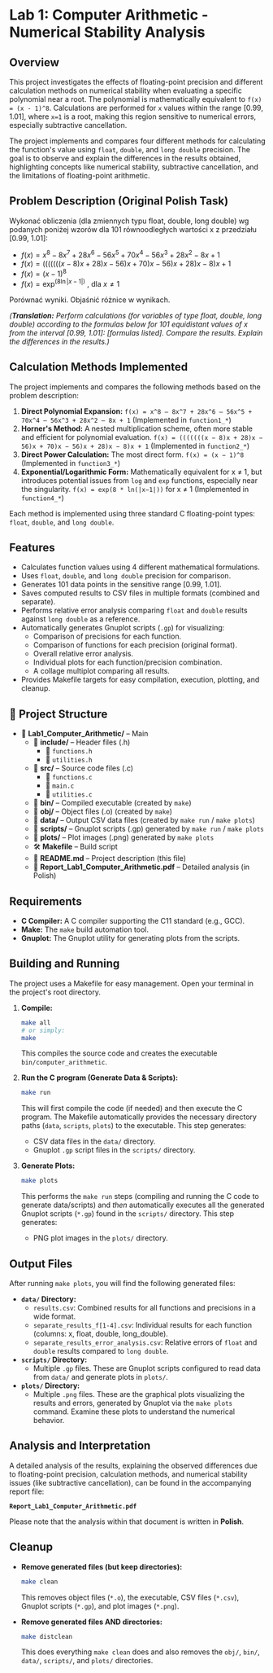 # Lab 1: Computer Arithmetic - Numerical Stability Analysis

## Overview

This project investigates the effects of floating-point precision and different calculation methods on numerical stability when evaluating a specific polynomial near a root. The polynomial is mathematically equivalent to `f(x) = (x - 1)^8`. Calculations are performed for `x` values within the range [0.99, 1.01], where `x=1` is a root, making this region sensitive to numerical errors, especially subtractive cancellation.

The project implements and compares four different methods for calculating the function's value using `float`, `double`, and `long double` precision. The goal is to observe and explain the differences in the results obtained, highlighting concepts like numerical stability, subtractive cancellation, and the limitations of floating-point arithmetic.

## Problem Description (Original Polish Task)

Wykonać obliczenia (dla zmiennych typu float, double, long double) wg podanych poniżej wzorów dla 101 równoodległych wartości x z przedziału [0.99, 1.01]:

*   $f(x) = x^8 - 8x^7 + 28x^6 - 56x^5 + 70x^4 - 56x^3 + 28x^2 - 8x + 1$
*   $f(x) = (((((((x - 8)x + 28)x - 56)x + 70)x - 56)x + 28)x - 8)x + 1$
*   $f(x) = (x - 1)^8$
*   $f(x) = \exp^{(8 \ln \lvert x-1 \rvert)}$ , dla $x \neq 1$

Porównać wyniki. Objaśnić różnice w wynikach.

*(**Translation:** Perform calculations (for variables of type float, double, long double) according to the formulas below for 101 equidistant values of x from the interval [0.99, 1.01]: [formulas listed]. Compare the results. Explain the differences in the results.)*


## Calculation Methods Implemented

The project implements and compares the following methods based on the problem description:

1.  **Direct Polynomial Expansion:**
    `f(x) = x^8 – 8x^7 + 28x^6 – 56x^5 + 70x^4 – 56x^3 + 28x^2 – 8x + 1`
    (Implemented in `function1_*`)
2.  **Horner's Method:** A nested multiplication scheme, often more stable and efficient for polynomial evaluation.
    `f(x) = (((((((x − 8)x + 28)x − 56)x + 70)x − 56)x + 28)x − 8)x + 1`
    (Implemented in `function2_*`)
3.  **Direct Power Calculation:** The most direct form.
    `f(x) = (x − 1)^8`
    (Implemented in `function3_*`)
4.  **Exponential/Logarithmic Form:** Mathematically equivalent for x ≠ 1, but introduces potential issues from `log` and `exp` functions, especially near the singularity.
    `f(x) = exp(8 * ln(|x−1|))` for x ≠ 1
    (Implemented in `function4_*`)

Each method is implemented using three standard C floating-point types: `float`, `double`, and `long double`.

## Features

*   Calculates function values using 4 different mathematical formulations.
*   Uses `float`, `double`, and `long double` precision for comparison.
*   Generates 101 data points in the sensitive range [0.99, 1.01].
*   Saves computed results to CSV files in multiple formats (combined and separate).
*   Performs relative error analysis comparing `float` and `double` results against `long double` as a reference.
*   Automatically generates Gnuplot scripts (`.gp`) for visualizing:
    *   Comparison of precisions for each function.
    *   Comparison of functions for each precision (original format).
    *   Overall relative error analysis.
    *   Individual plots for each function/precision combination.
    *   A collage multiplot comparing all results.
*   Provides Makefile targets for easy compilation, execution, plotting, and cleanup.

## 📁 Project Structure
- 📁 **Lab1_Computer_Arithmetic/** – Main
    - 📁 **include/** – Header files (.h)
        - 📄 `functions.h`
        - 📄 `utilities.h`
    - 📁 **src/** – Source code files (.c)
        - 📄 `functions.c`
        - 📄 `main.c`
        - 📄 `utilities.c`
    - 📁 **bin/** – Compiled executable (created by `make`)
    - 📁 **obj/** – Object files (.o) (created by `make`)
    - 📁 **data/** – Output CSV data files (created by `make run` / `make plots`)
    - 📁 **scripts/** – Gnuplot scripts (.gp) generated by `make run` / `make plots`
    - 📁 **plots/** – Plot images (.png) generated by `make plots`
    - 🛠️ **Makefile** – Build script
    - 📘 **README.md** – Project description (this file)
    - 📄 **Report_Lab1_Computer_Arithmetic.pdf** – Detailed analysis (in Polish)


## Requirements

*   **C Compiler:** A C compiler supporting the C11 standard (e.g., GCC).
*   **Make:** The `make` build automation tool.
*   **Gnuplot:** The Gnuplot utility for generating plots from the scripts.

## Building and Running

The project uses a Makefile for easy management. Open your terminal in the project's root directory.

1.  **Compile:**
    ```bash
    make all
    # or simply:
    make
    ```
    This compiles the source code and creates the executable `bin/computer_arithmetic`.

2.  **Run the C program (Generate Data & Scripts):**
    ```bash
    make run
    ```
    This will first compile the code (if needed) and then execute the C program. The Makefile automatically provides the necessary directory paths (`data`, `scripts`, `plots`) to the executable. This step generates:
    *   CSV data files in the `data/` directory.
    *   Gnuplot `.gp` script files in the `scripts/` directory.

3.  **Generate Plots:**
    ```bash
    make plots
    ```
    This performs the `make run` steps (compiling and running the C code to generate data/scripts) and *then* automatically executes all the generated Gnuplot scripts (`*.gp`) found in the `scripts/` directory. This step generates:
    *   PNG plot images in the `plots/` directory.

## Output Files

After running `make plots`, you will find the following generated files:

*   **`data/` Directory:**
    *   `results.csv`: Combined results for all functions and precisions in a wide format.
    *   `separate_results_f[1-4].csv`: Individual results for each function (columns: x, float, double, long_double).
    *   `separate_results_error_analysis.csv`: Relative errors of `float` and `double` results compared to `long double`.
*   **`scripts/` Directory:**
    *   Multiple `.gp` files. These are Gnuplot scripts configured to read data from `data/` and generate plots in `plots/`.
*   **`plots/` Directory:**
    *   Multiple `.png` files. These are the graphical plots visualizing the results and errors, generated by Gnuplot via the `make plots` command. Examine these plots to understand the numerical behavior.

## Analysis and Interpretation

A detailed analysis of the results, explaining the observed differences due to floating-point precision, calculation methods, and numerical stability issues (like subtractive cancellation), can be found in the accompanying report file:

**`Report_Lab1_Computer_Arithmetic.pdf`**

Please note that the analysis within that document is written in **Polish**.

## Cleanup

*   **Remove generated files (but keep directories):**
    ```bash
    make clean
    ```
    This removes object files (`*.o`), the executable, CSV files (`*.csv`), Gnuplot scripts (`*.gp`), and plot images (`*.png`).

*   **Remove generated files AND directories:**
    ```bash
    make distclean
    ```
    This does everything `make clean` does and also removes the `obj/`, `bin/`, `data/`, `scripts/`, and `plots/` directories.